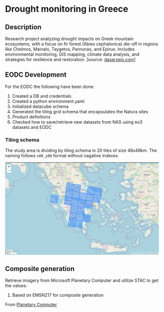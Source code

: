 # Drought monitoring in Greece

## Description
Research project analyzing drought impacts on Greek mountain ecosystems, with a focus on fir forest (Abies cephalonica) die-off in regions like Chelmos, Mainalo, Taygetos, Parnonas, and Epirus. Includes environmental monitoring, GIS mapping, climate data analysis, and strategies for resilience and restoration. [source: [dasarxeio.com](https://dasarxeio.com/2025/08/01/145507/?fbclid=IwQ0xDSwL56MVleHRuA2FlbQIxMQABHkbJokQhCMbPWyp9B5BhfTiQjc_i3rtFTZOzDlfeDrLWeoQALBKSSqs7HktX_aem_boICuxbIGToYjKLmx3ZoFQ)]

## EODC Development
For the EODC the following have been done:
1. Created a DB and credentials
2. Created a python environment.yaml
3. Initialized datacube schema
4. Generated the tiling grid schema that encapsulates the Natura sites
5. Product definitions
6. Checked how to save/retrieve new datasets from NAS using eo3 datasets and EODC

### Tiling schema
The study area is dividing by tiling schema in 20 tiles of size 48x48km. The naming follows `x00_y00` format without nagative indexes.

![alt text](wiki_img/Grid.jpg)

## Composite generation
Retrieve imagery from Microsoft Planetary Computer and utilize STAC to get the values:
1. Based on EMSN217 for composite generation

From [Planetary Computer](https://planetarycomputer.microsoft.com/dataset/sentinel-2-l2a)
